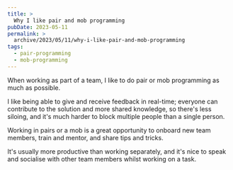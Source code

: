 ```yaml
---
title: >
  Why I like pair and mob programming
pubDate: 2023-05-11
permalink: >
  archive/2023/05/11/why-i-like-pair-and-mob-programming
tags:
  - pair-programming
  - mob-programming
---
```


When working as part of a team, I like to do pair or mob programming as much as possible.

I like being able to give and receive feedback in real-time; everyone can contribute to the solution and more shared knowledge, so there's less siloing, and it's much harder to block multiple people than a single person.

Working in pairs or a mob is a great opportunity to onboard new team members, train and mentor, and share tips and tricks.

It's usually more productive than working separately, and it's nice to speak and socialise with other team members whilst working on a task.

